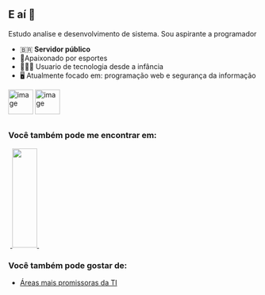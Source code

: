 ## E aí 👋
Estudo analise e desenvolvimento de sistema. Sou aspirante a programador

- 🇧🇷 **Servidor público**
- 🏅Apaixonado por esportes 
- 👨🏾‍💻 Usuario de tecnologia desde a infância 
- 🖥️ Atualmente focado em: programação web e segurança da informação
<div display="inline">
 <img width="50" height="50" alt="image" src="https://github.com/user-attachments/assets/31e3affb-3ffc-4f8c-b3fa-fa088561ca72" />
 <img width="50" height="50" alt="image" src="https://github.com/user-attachments/assets/ccdf6aa5-5268-46d4-ae52-e038ba7eb960" />
</div>

##

### Você também pode me encontrar em:
&nbsp;<a href="https://www.linkedin.com/in/viniciusenna/">
  <img width="50" height="200" src="https://github.com/user-attachments/assets/f83f8d8b-4841-46ab-b780-ff895f61683c">
</a>&nbsp;

### Você também pode gostar de:
- [Áreas mais promissoras da TI](https://g1.globo.com/tecnologia/noticia/2025/02/27/como-entrar-na-carreira-de-ti-que-paga-ate-r-23-mil-e-lidera-as-contratacoes-em-2025.ghtml)
<!--
**ViniciuSena/ViniciuSena** is a ✨ _special_ ✨ repository because its `README.md` (this file) appears on your GitHub profile.

Here are some ideas to get you started:

- 🔭 I’m currently working on ...
- 🌱 I’m currently learning ...
- 👯 I’m looking to collaborate on ...
- 🤔 I’m looking for help with ...
- 💬 Ask me about ...
- 📫 How to reach me: ...
- 😄 Pronouns: ...
- ⚡ Fun fact: ...
-->
